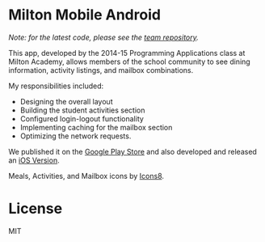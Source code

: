 # Milton Mobile Android

_Note: for the latest code, please see the [team repository](https://github.com/milton-programming/MiltonMobileAndroid)._

This app, developed by the 2014-15 Programming Applications class at Milton Academy,
allows members of the school community to see
dining information, activity listings, and mailbox combinations.

My responsibilities included:
- Designing the overall layout
- Building the student activities section
- Configured login-logout functionality
- Implementing caching for the mailbox section
- Optimizing the network requests.

We published it on the [Google Play Store](https://play.google.com/store/apps/details?id=edu.milton.miltonmobileandroid)
and also developed and released an [iOS Version](https://github.com/ravirahman/Milton-Mobile-iOS).

Meals, Activities, and Mailbox icons by [Icons8](https://www.icons8.com).

# License
MIT